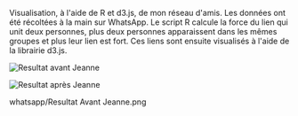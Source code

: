 Visualisation, à l'aide de R et d3.js, de mon réseau d'amis. Les données ont été récoltées à la main sur WhatsApp.
Le script R calcule la force du lien qui unit deux personnes, plus deux personnes apparaissent dans les mêmes groupes et plus leur 
lien est fort. Ces liens sont ensuite visualisés à l'aide de la librairie d3.js.

![Resultat avant Jeanne](https://raw.github.com/astephan91/whatsapp/master/Resultat%20Avant%20Jeanne.png?raw=true)

![Resultat après Jeanne](https://raw.github.com/astephan91/whatsapp/master/Resultat%20Apres%20Jeanne.png?raw=true)

whatsapp/Resultat Avant Jeanne.png
